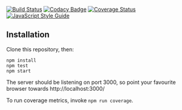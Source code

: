 [![Build Status](https://travis-ci.org/zuzak/joblist2.svg?branch=master)](https://travis-ci.org/zuzak/joblist2)
[![Codacy Badge](https://api.codacy.com/project/badge/Grade/a91e02835fd34727873aeb8e4ae15e61)](https://www.codacy.com/app/douglas/joblist2?utm_source=github.com&amp;utm_medium=referral&amp;utm_content=zuzak/joblist2&amp;utm_campaign=Badge_Grade)
[![Coverage Status](https://coveralls.io/repos/github/zuzak/joblist2/badge.svg?branch=master)](https://coveralls.io/github/zuzak/joblist2?branch=master)
[![JavaScript Style Guide](https://img.shields.io/badge/code%20style-standard-brightgreen.svg)](http://standardjs.com/)

## Installation
Clone this repository, then:
```
npm install
npm test
npm start
```

The server should be listening on port 3000,
so point your favourite browser towards http://localhost:3000/

To run coverage metrics, invoke `npm run coverage`.
